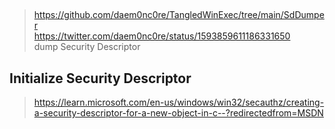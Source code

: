 ## 
> https://github.com/daem0nc0re/TangledWinExec/tree/main/SdDumper       
> https://twitter.com/daem0nc0re/status/1593859611186331650           
> dump  Security Descriptor       


## Initialize Security Descriptor
>  https://learn.microsoft.com/en-us/windows/win32/secauthz/creating-a-security-descriptor-for-a-new-object-in-c--?redirectedfrom=MSDN    

